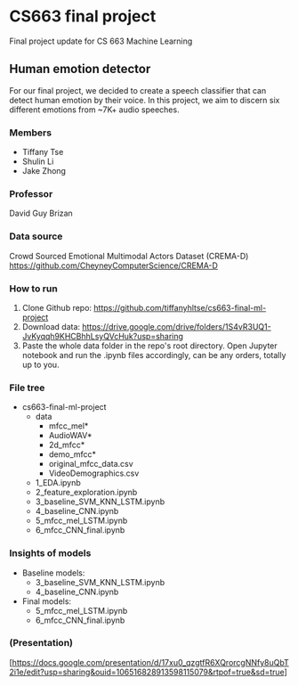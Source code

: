 # CS663 final project
Final project update for CS 663 Machine Learning

## Human emotion detector
For our final project, we decided to create a speech classifier that can detect human emotion by their voice. In this project, we aim to discern six different emotions from ~7K+ audio speeches.

### Members
- Tiffany Tse
- Shulin Li
- Jake Zhong

### Professor
David Guy Brizan

### Data source
Crowd Sourced Emotional Multimodal Actors Dataset (CREMA-D)
https://github.com/CheyneyComputerScience/CREMA-D

### How to run
1. Clone Github repo: https://github.com/tiffanyhltse/cs663-final-ml-project
2. Download data: https://drive.google.com/drive/folders/1S4vR3UQ1-JvKyqqh9KHCBhhLsyQVcHuk?usp=sharing
3. Paste the whole data folder in the repo's root directory. Open Jupyter notebook and run the .ipynb files accordingly, can be any orders, totally up to you.

### File tree
- cs663-final-ml-project
    - data
        - mfcc_mel*
        - AudioWAV*
        - 2d_mfcc*
        - demo_mfcc*
        - original_mfcc_data.csv
        - VideoDemographics.csv
    - 1_EDA.ipynb
    - 2_feature_exploration.ipynb
    - 3_baseline_SVM_KNN_LSTM.ipynb
    - 4_baseline_CNN.ipynb
    - 5_mfcc_mel_LSTM.ipynb
    - 6_mfcc_CNN_final.ipynb
    
### Insights of models
- Baseline models:
    - 3_baseline_SVM_KNN_LSTM.ipynb
    - 4_baseline_CNN.ipynb
- Final models:
    - 5_mfcc_mel_LSTM.ipynb
    - 6_mfcc_CNN_final.ipynb

### (Presentation)
[https://docs.google.com/presentation/d/17xu0_qzgtfR6XQrorcgNNfy8uQbT2i1e/edit?usp=sharing&ouid=106516828913598115079&rtpof=true&sd=true]
